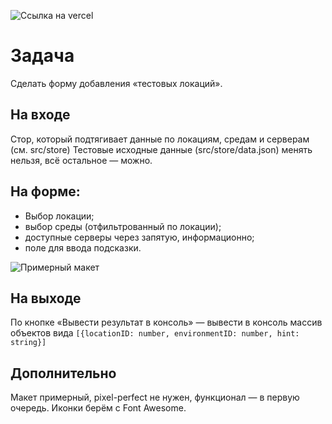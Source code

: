 ![Ссылка на vercel](mobile-park.vercel.app)
# Задача

Сделать форму добавления «тестовых локаций».

## На входе

Стор, который подтягивает данные по локациям, средам и серверам (см. src/store)
Тестовые исходные данные (src/store/data.json) менять нельзя, всё остальное — можно.

## На форме:

- Выбор локации;
- выбор среды (отфильтрованный по локации);
- доступные серверы через запятую, информационно;
- поле для ввода подсказки.

![Примерный макет](https://raw.githubusercontent.com/BATCOH/mp-test/main/todo.png)

## На выходе

По кнопке «Вывести результат в консоль» — вывести в консоль массив объектов вида `[{locationID: number, environmentID: number, hint: string}]`

## Дополнительно

Макет примерный, pixel-perfect не нужен, функционал — в первую очередь.
Иконки берём с Font Awesome.
